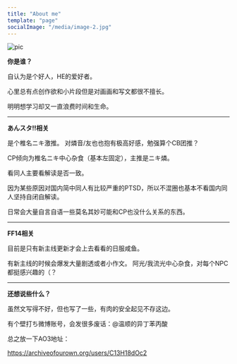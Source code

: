 ```yaml
---
title: "About me"
template: "page"
socialImage: "/media/image-2.jpg"
---
```


![pic](/media/image-2.jpg)

**你是谁？**

自认为是个好人，HE的爱好者。

心里总有点创作欲和小片段但是对画画和写文都很不擅长。

明明想学习却又一直浪费时间和生命。

***

**あんスタ!!相关**

是个椎名ニキ激推。
对燐音/友也也抱有极高好感，勉强算个CB团推？

CP倾向为椎名ニキ中心杂食（基本左固定），主推是ニキ燐。

看同人主要看解读是否一致。

因为某些原因对国内简中同人有比较严重的PTSD，所以不混圈也基本不看国内同人坚持自闭自解读。

日常会大量自言自语一些莫名其妙可能和CP也没什么关系的东西。

***

**FF14相关**

目前是只有新主线更新才会上去看看的日服咸鱼。

有新主线的时候会爆发大量剧透或者小作文。
阿光/我流光中心杂食，对每个NPC都挺感兴趣的（？

***

**还想说些什么？**

虽然文写得不好，但也写了一些，有肉的安全起见不存这边。

有个壁打ち微博账号，会发很多废话：@温顺的异丁苯丙酸

总之放一下AO3地址：

<https://archiveofourown.org/users/C13H18dOc2>

